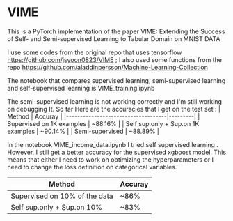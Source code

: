 # VIME
This is a PyTorch implementation of the paper VIME: Extending the Success of Self- and Semi-supervised Learning to Tabular Domain on MNIST DATA

I use some codes from the original repo that uses tensorflow https://github.com/jsyoon0823/VIME ; I also used some functions from the repo https://github.com/aladdinpersson/Machine-Learning-Collection <br>

The notebook that compares supervised learning, semi-supervised learning and self-supervised learning is VIME_training.ipynb <br>

The semi-supervised learning is not working correctly and I'm still working on debugging It.
So far Here are the accuracies that I get on the test set :
| Method                             | Accuray |
|------------------------------------|---------|
| Supervised on 1K examples          | ~88.16%  |
| Self sup.only + Sup.on 1K examples | ~90.14%  |
| Semi-supervised                    | ~88.89%   | 

In the notebook VIME_income_data.ipynb I tried self supervised learning . However, I still get a better accuracy for the supervised xgboost model. This means that either I need to work on optimizing the hyperparameters or I need to change the loss definition on categorical variables.


| Method                             | Accuray |
|------------------------------------|---------|
| Supervised on 10% of the data      | ~86%  |
| Self sup.only + Sup.on 10% | ~83%  |